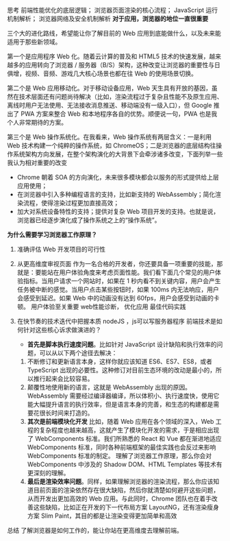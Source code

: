 思考 
前端性能优化的底层逻辑；
浏览器页面渲染的核心流程；
JavaScript 运行机制解析；
浏览器网络及安全机制解析
**对于应用，浏览器的地位一直很重要**

三个大的进化路线，希望能让你了解目前的 Web 应用到底能做什么，以及未来能适用于那些新领域。

第一个是应用程序 Web 化。随着云计算的普及和 HTML5 技术的快速发展，越来越多的应用转向了浏览器 / 服务器（B/S）架构，这种改变让浏览器的重要性与日俱增，视频、音频、游戏几大核心场景也都在往 Web 的使用场景切换。

第二个是 Web 应用移动化。对于移动设备应用，Web 天生具有开放的基因，虽然在技术层面还有问题尚待解决（比如，渲染流程过于复杂且性能不及原生应用、离线时用户无法使用、无法接收消息推送、移动端没有一级入口），但 Google 推出了 PWA 方案来整合 Web 和本地程序各自的优势。顺便说一句，PWA 也是我个人非常期待的方案。


第三个是 Web 操作系统化。在我看来，Web 操作系统有两层含义：一是利用 Web 技术构建一个纯粹的操作系统，如 ChromeOS；二是浏览器的底层结构往操作系统架构方向发展，在整个架构演化的大背景下会牵涉诸多改变，下面列举一些我认为相对重要的改变

- Chrome 朝着 SOA 的方向演化，未来很多模块都会以服务的形式提供给上层应用使用；
- 在浏览器中引入多种编程语言的支持，比如新支持的 WebAssembly；简化渲染流程，使得渲染过程更加直接高效；
- 加大对系统设备特性的支持；提供对复杂 Web 项目开发的支持。也就是说，浏览器已经逐步演化成了操作系统之上的“操作系统”。

**为什么需要学习浏览器工作原理？**

1. 准确评估 Web 开发项目的可行性
2. 从更高维度审视页面
    作为一名合格的开发者，你还要具备一项重要的技能，那就是：要能站在用户体验角度来考虑页面性能。我们看下面几个常见的用户体验指标。当用户请求一个网站时，如果在 1 秒内看不到关键内容，用户会产生任务被中断的感觉。当用户点击某些按钮时，如果 100ms 内无法响应，用户会感受到延迟。如果 Web 中的动画没有达到 60fps，用户会感受到动画的卡顿。
     用户体验至关重要
     web性能诊断， 优化应用
     最佳代码实践

3. 在快节奏的技术迭代中把握本质
    nodeJS ，js可以写服务器程序
    前端技术是如何针对这些核心诉求做演进的？
    - **首先是脚本执行速度问题**。比如针对 JavaScript 设计缺陷和执行效率的问题，可以从以下两个途径去解决：
    1. 不断修订和更新语言本身，这样你就应该知道 ES6、ES7、ES8，或者 TypeScript 出现的必要性。这种修订对目前生态环境的改动是最小的，所以推行起来会比较容易。
    2. 颠覆性地使用新的语言，这就是 WebAssembly 出现的原因。WebAssembly 需要经过编译器编译，所以体积小、执行速度快，使用它能大幅提升语言的执行效率，但是语言本身的完善，和生态的构建都是需要花很长时间来打造的。
    3. **其次是前端模块化开发**
     比如，随着 Web 应用在各个领域的深入，Web 工程的复杂程度也越来越高，这就产生了模块化开发的需求，于是相应出现了 WebComponents 标准。我们所熟悉的 React 和 Vue 都在渐进地适应 WebComponents 标准，同时各种前端框架的最佳实践也会反过来影响 WebComponents 标准的制定。
     理解了浏览器工作原理，那么你会对 WebComponents 中涉及的 Shadow DOM、HTML Templates 等技术有更深刻的理解。
    4. **最后是渲染效率问题**。同样，如果理解浏览器的渲染流程，那么你应该知道目前页面的渲染依然存在很大缺陷，然后你就清楚如何避开这些问题，从而开发出更加高效的 Web 应用。与此同时，Chrome 团队也在着手改善这些缺陷，比如正在开发的下一代布局方案 LayoutNG，还有渲染瘦身方案 Slim Paint，其目的都是让渲染变得更加简单和高效
   
总结
了解浏览器是如何工作的，能让你站在更高维度去理解前端。